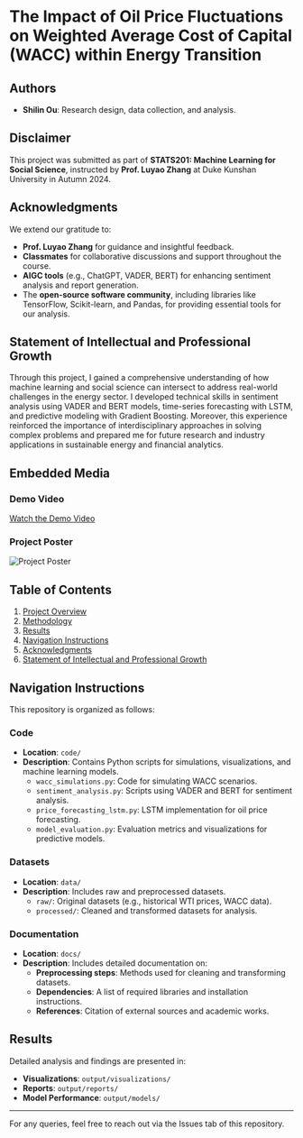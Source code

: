 
# The Impact of Oil Price Fluctuations on Weighted Average Cost of Capital (WACC) within Energy Transition

## Authors
- **Shilin Ou**: Research design, data collection, and analysis.


## Disclaimer
This project was submitted as part of **STATS201: Machine Learning for Social Science**, instructed by **Prof. Luyao Zhang** at Duke Kunshan University in Autumn 2024.

## Acknowledgments
We extend our gratitude to:
- **Prof. Luyao Zhang** for guidance and insightful feedback.
- **Classmates** for collaborative discussions and support throughout the course.
- **AIGC tools** (e.g., ChatGPT, VADER, BERT) for enhancing sentiment analysis and report generation.
- The **open-source software community**, including libraries like TensorFlow, Scikit-learn, and Pandas, for providing essential tools for our analysis.

## Statement of Intellectual and Professional Growth
Through this project, I gained a comprehensive understanding of how machine learning and social science can intersect to address real-world challenges in the energy sector. I developed technical skills in sentiment analysis using VADER and BERT models, time-series forecasting with LSTM, and predictive modeling with Gradient Boosting. Moreover, this experience reinforced the importance of interdisciplinary approaches in solving complex problems and prepared me for future research and industry applications in sustainable energy and financial analytics.

## Embedded Media
### Demo Video
[Watch the Demo Video](<link-to-demo-video>)

### Project Poster
![Project Poster](<link-to-poster-image>)

## Table of Contents
1. [Project Overview](#project-overview)
2. [Methodology](#methodology)
3. [Results](#results)
4. [Navigation Instructions](#navigation-instructions)
5. [Acknowledgments](#acknowledgments)
6. [Statement of Intellectual and Professional Growth](#statement-of-intellectual-and-professional-growth)

## Navigation Instructions
This repository is organized as follows:

### Code
- **Location**: `code/`
- **Description**: Contains Python scripts for simulations, visualizations, and machine learning models.
  - `wacc_simulations.py`: Code for simulating WACC scenarios.
  - `sentiment_analysis.py`: Scripts using VADER and BERT for sentiment analysis.
  - `price_forecasting_lstm.py`: LSTM implementation for oil price forecasting.
  - `model_evaluation.py`: Evaluation metrics and visualizations for predictive models.

### Datasets
- **Location**: `data/`
- **Description**: Includes raw and preprocessed datasets.
  - `raw/`: Original datasets (e.g., historical WTI prices, WACC data).
  - `processed/`: Cleaned and transformed datasets for analysis.

### Documentation
- **Location**: `docs/`
- **Description**: Includes detailed documentation on:
  - **Preprocessing steps**: Methods used for cleaning and transforming datasets.
  - **Dependencies**: A list of required libraries and installation instructions.
  - **References**: Citation of external sources and academic works.

## Results
Detailed analysis and findings are presented in:
- **Visualizations**: `output/visualizations/`
- **Reports**: `output/reports/`
- **Model Performance**: `output/models/`

---
For any queries, feel free to reach out via the Issues tab of this repository.
